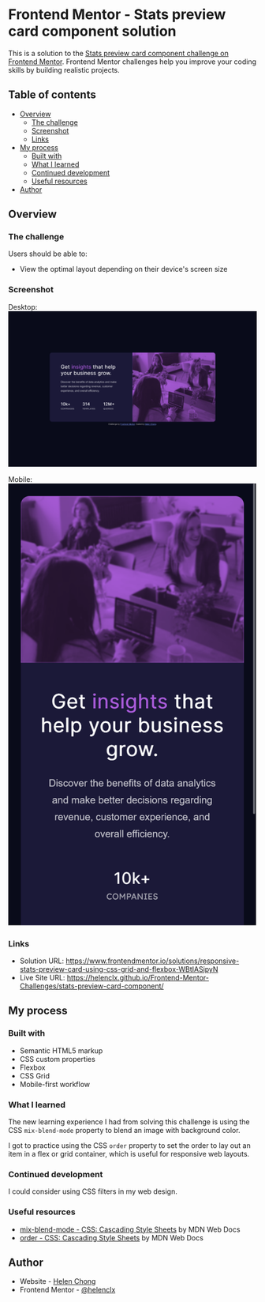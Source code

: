 # Frontend Mentor - Stats preview card component solution

This is a solution to the [Stats preview card component challenge on Frontend Mentor](https://www.frontendmentor.io/challenges/stats-preview-card-component-8JqbgoU62). Frontend Mentor challenges help you improve your coding skills by building realistic projects. 

## Table of contents

- [Overview](#overview)
  - [The challenge](#the-challenge)
  - [Screenshot](#screenshot)
  - [Links](#links)
- [My process](#my-process)
  - [Built with](#built-with)
  - [What I learned](#what-i-learned)
  - [Continued development](#continued-development)
  - [Useful resources](#useful-resources)
- [Author](#author)
<!-- - [Acknowledgments](#acknowledgments) -->

## Overview

### The challenge

Users should be able to:

- View the optimal layout depending on their device's screen size

### Screenshot

Desktop:  
![](./screenshot-desktop.png)

Mobile:  
![](./screenshot-mobile.png)

### Links

- Solution URL: https://www.frontendmentor.io/solutions/responsive-stats-preview-card-using-css-grid-and-flexbox-WBtIASipyN
- Live Site URL: https://helenclx.github.io/Frontend-Mentor-Challenges/stats-preview-card-component/

## My process

### Built with

- Semantic HTML5 markup
- CSS custom properties
- Flexbox
- CSS Grid
- Mobile-first workflow

### What I learned

The new learning experience I had from solving this challenge is using the CSS `mix-blend-mode` property to blend an image with background color.

I got to practice using the CSS `order` property to set the order to lay out an item in a flex or grid container, which is useful for responsive web layouts.

### Continued development

I could consider using CSS filters in my web design.

### Useful resources

- [mix-blend-mode - CSS: Cascading Style Sheets](https://developer.mozilla.org/en-US/docs/Web/CSS/mix-blend-mode) by MDN Web Docs
- [order - CSS: Cascading Style Sheets](https://developer.mozilla.org/en-US/docs/Web/CSS/order) by MDN Web Docs

## Author

- Website - [Helen Chong](https://helenclx.github.io/)
- Frontend Mentor - [@helenclx](https://www.frontendmentor.io/profile/helenclx)

<!-- ## Acknowledgments

This is where you can give a hat tip to anyone who helped you out on this project. Perhaps you worked in a team or got some inspiration from someone else's solution. This is the perfect place to give them some credit. -->